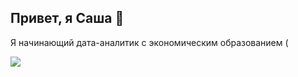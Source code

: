 ## Привет, я Саша 👋
Я начинающий дата-аналитик с экономическим образованием (

<picture>
<img src="https://i.giphy.com/VHI6svvhu5xuqzyAoM.webp">
</picture>

